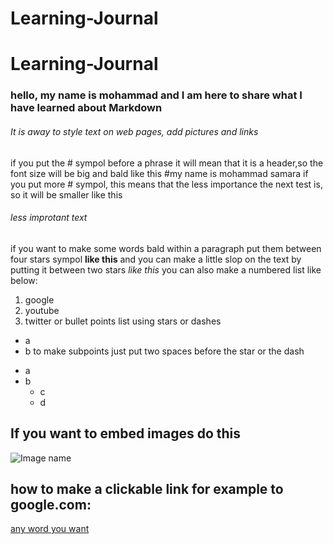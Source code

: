 # Learning-Journal
# Learning-Journal
### hello, my name is mohammad and I am here to share what I have learned about **Markdown**
###### It is away to style text on web pages, add pictures and links
if you put the # sympol before a phrase it will mean that it is a header,so the font size will be big and bald like this
#my name is mohammad samara
if you put more # sympol, this means that the less importance the next test is, so it will be smaller like this
###### less improtant text
if you want to make some words bald within a paragraph put them between four stars sympol **like this**
and you can make a little slop on the text by putting it between two stars *like this*
you can also make a numbered list like below:
1. google
2. youtube
3. twitter
or bullet points list using stars or dashes
* a
* b
to make subpoints just put two spaces before the star or the dash
- a
- b
  - c
  - d
## If you want to embed images do this
![Image name](https://live.staticflickr.com/8456/8063950119_57b3cb8818_b.jpg)
## how to make a clickable link for example to google.com:
[any word you want](https://www.google.com/)
